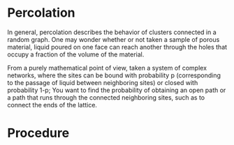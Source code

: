 # Percolation

In general, percolation describes the behavior of clusters connected in a random graph.
One may wonder whether or not taken a sample of porous material, liquid poured on one face can reach another through the holes that occupy a fraction of the volume of the material. 

From a purely mathematical point of view, taken a system of complex networks, where the sites can be bound with probability p (corresponding to the passage of liquid between neighboring sites) or closed with probability 1-p; You want to find the probability of obtaining an open path or a path that runs through the connected neighboring sites, such as to connect the ends of the lattice.
 
# Procedure
